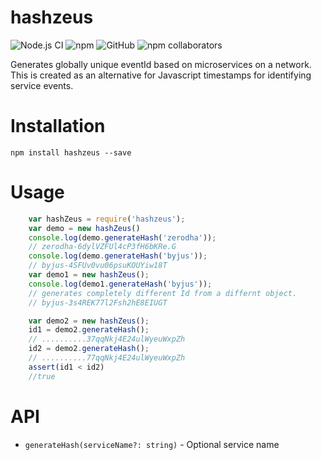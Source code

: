 # hashzeus

![Node.js CI](https://github.com/Jithinqw/hashzeus/workflows/Node.js%20CI/badge.svg)
![npm](https://img.shields.io/npm/dw/hashzeus)
![GitHub](https://img.shields.io/github/license/Jithinqw/hashzeus)
![npm collaborators](https://img.shields.io/npm/collaborators/hashzeus)

Generates globally unique eventId based on microservices on a network. 
This is created as an alternative for Javascript timestamps for identifying service events.


# Installation

```npm install hashzeus --save```

# Usage

```javascript
    var hashZeus = require('hashzeus');
    var demo = new hashZeus()
    console.log(demo.generateHash('zerodha'));
    // zerodha-6dylVZFUl4cP3fH6bKRe.G
    console.log(demo.generateHash('byjus'));
    // byjus-4SFUv0vu06psuKOUYiw18T
    var demo1 = new hashZeus();
    console.log(demo1.generateHash('byjus')); 
    // generates completely different Id from a differnt object.
    // byjus-3s4REK77l2Fsh2hE8EIUGT

    var demo2 = new hashZeus();
    id1 = demo2.generateHash();
    // ..........37qqNkj4E24ulWyeuWxpZh
    id2 = demo2.generateHash();
    // ..........77qqNkj4E24ulWyeuWxpZh
    assert(id1 < id2)
    //true
```

# API 

 - `generateHash(serviceName?: string)` - Optional service name 
